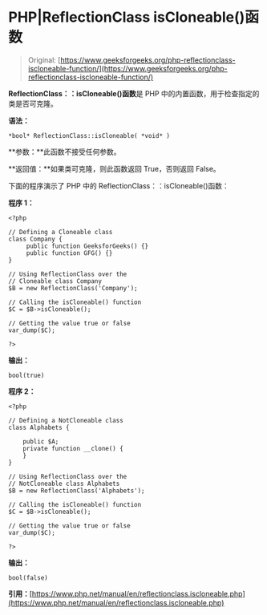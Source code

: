 # PHP|ReflectionClass isCloneable()函数

> Original: [https://www.geeksforgeeks.org/php-reflectionclass-iscloneable-function/](https://www.geeksforgeeks.org/php-reflectionclass-iscloneable-function/)

**ReflectionClass：：isCloneable()函数**是 PHP 中的内置函数，用于检查指定的类是否可克隆。

**语法：**

```
*bool* ReflectionClass::isCloneable( *void* )
```

**参数：**此函数不接受任何参数。

**返回值：**如果类可克隆，则此函数返回 True，否则返回 False。

下面的程序演示了 PHP 中的 ReflectionClass：：isCloneable()函数：

**程序 1：**

```
<?php

// Defining a Cloneable class
class Company {
     public function GeeksforGeeks() {}
     public function GFG() {}
}

// Using ReflectionClass over the 
// Cloneable class Company
$B = new ReflectionClass('Company');

// Calling the isCloneable() function
$C = $B->isCloneable();

// Getting the value true or false
var_dump($C);

?>
```

**输出：**

```
bool(true)

```

**程序 2：**

```
<?php

// Defining a NotCloneable class
class Alphabets {

    public $A;
    private function __clone() {
    }
}

// Using ReflectionClass over the 
// NotCloneable class Alphabets
$B = new ReflectionClass('Alphabets');

// Calling the isCloneable() function
$C = $B->isCloneable();

// Getting the value true or false
var_dump($C);

?>
```

**输出：**

```
bool(false)

```

**引用：**[https://www.php.net/manual/en/reflectionclass.iscloneable.php](https://www.php.net/manual/en/reflectionclass.iscloneable.php)